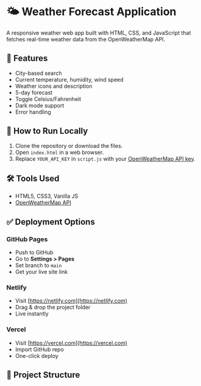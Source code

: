 # 🌤️ Weather Forecast Application

A responsive weather web app built with HTML, CSS, and JavaScript that fetches real-time weather data from the OpenWeatherMap API.

## 🚀 Features
- City-based search
- Current temperature, humidity, wind speed
- Weather icons and description
- 5-day forecast
- Toggle Celsius/Fahrenheit
- Dark mode support
- Error handling

## 🔧 How to Run Locally

1. Clone the repository or download the files.
2. Open `index.html` in a web browser.
3. Replace `YOUR_API_KEY` in `script.js` with your [OpenWeatherMap API key](https://openweathermap.org/api).

## 🛠️ Tools Used
- HTML5, CSS3, Vanilla JS
- [OpenWeatherMap API](https://openweathermap.org/api)

## ✅ Deployment Options

### GitHub Pages
- Push to GitHub
- Go to **Settings > Pages**
- Set branch to `main`
- Get your live site link

### Netlify
- Visit [https://netlify.com](https://netlify.com)
- Drag & drop the project folder
- Live instantly

### Vercel
- Visit [https://vercel.com](https://vercel.com)
- Import GitHub repo
- One-click deploy

## 📂 Project Structure


